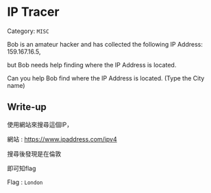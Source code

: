 # IP Tracer
Category: `MISC`

Bob is an amateur hacker and has collected the following IP Address: 159.167.16.5, 

but Bob needs help finding where the IP Address is located. 

Can you help Bob find where the IP Address is located. (Type the City name)

## Write-up
使用網站來搜尋這個IP，

網站 : https://www.ipaddress.com/ipv4

搜尋後發現是在倫敦

即可知flag


Flag : `London`
